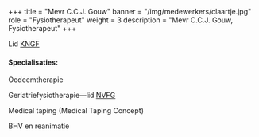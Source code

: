 +++
title = "Mevr C.C.J. Gouw"
banner = "/img/medewerkers/claartje.jpg"
role = "Fysiotherapeut"
weight = 3
description = "Mevr C.C.J. Gouw, Fysiotherapeut"
+++

Lid [KNGF](http://www.fysionet.nl/)

#### Specialisaties:

Oedeemtherapie

Geriatriefysiotherapie—lid [NVFG](www.geriatrienetwerk-zwn.nl)

Medical taping (Medical Taping Concept)

BHV en reanimatie
